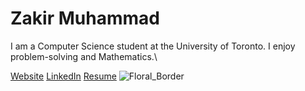 # Zakir Muhammad
I am a Computer Science student at the University of Toronto.
I enjoy problem-solving and Mathematics.\

[Website](https://zakirm.com)
[LinkedIn](https://linkedin.com/in/zakir-m)
[Resume](https://www.zakirm.com/resume)
![Floral_Border](https://github.com/Zakir-Muhammad/Zakir-Muhammad/assets/84191340/697a25f3-0217-4a86-b496-f2b310e1597c)

<!--
**Zakir-Muhammad/Zakir-Muhammad** is a ✨ _special_ ✨ repository because its `README.md` (this file) appears on your GitHub profile.

Here are some ideas to get you started:

- 🔭 I’m currently working on ...
- 🌱 I’m currently learning ...
- 👯 I’m looking to collaborate on ...
- 🤔 I’m looking for help with ...
- 💬 Ask me about ...
- 📫 How to reach me: ...
- 😄 Pronouns: ...
- ⚡ Fun fact: ...
-->

